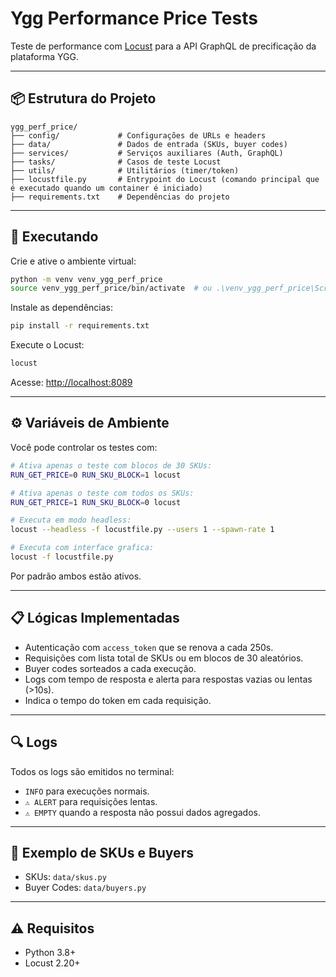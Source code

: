 # Ygg Performance Price Tests

Teste de performance com [Locust](https://locust.io) para a API GraphQL de precificação da plataforma YGG.

---

## :package: Estrutura do Projeto
```
ygg_perf_price/
├── config/             # Configurações de URLs e headers
├── data/               # Dados de entrada (SKUs, buyer codes)
├── services/           # Serviços auxiliares (Auth, GraphQL)
├── tasks/              # Casos de teste Locust
├── utils/              # Utilitários (timer/token)
├── locustfile.py       # Entrypoint do Locust (comando principal que é executado quando um container é iniciado)
├── requirements.txt    # Dependências do projeto
```

---

## :rocket: Executando

Crie e ative o ambiente virtual:
```bash
python -m venv venv_ygg_perf_price
source venv_ygg_perf_price/bin/activate  # ou .\venv_ygg_perf_price\Scripts\activate no Windows
```

Instale as dependências:
```bash
pip install -r requirements.txt
```

Execute o Locust:
```bash
locust
```

Acesse: [http://localhost:8089](http://localhost:8089)

---

## :gear: Variáveis de Ambiente
Você pode controlar os testes com:

```bash
# Ativa apenas o teste com blocos de 30 SKUs:
RUN_GET_PRICE=0 RUN_SKU_BLOCK=1 locust

# Ativa apenas o teste com todos os SKUs:
RUN_GET_PRICE=1 RUN_SKU_BLOCK=0 locust

# Executa em modo headless:
locust --headless -f locustfile.py --users 1 --spawn-rate 1

# Executa com interface grafica:
locust -f locustfile.py
```

Por padrão ambos estão ativos.

---

## :clipboard: Lógicas Implementadas
- Autenticação com `access_token` que se renova a cada 250s.
- Requisições com lista total de SKUs ou em blocos de 30 aleatórios.
- Buyer codes sorteados a cada execução.
- Logs com tempo de resposta e alerta para respostas vazias ou lentas (>10s).
- Indica o tempo do token em cada requisição.

---

## :mag: Logs
Todos os logs são emitidos no terminal:
- `INFO` para execuções normais.
- `⚠️ ALERT` para requisições lentas.
- `⚠️ EMPTY` quando a resposta não possui dados agregados.

---

## :memo: Exemplo de SKUs e Buyers
- SKUs: `data/skus.py`
- Buyer Codes: `data/buyers.py`

---

## :warning: Requisitos
- Python 3.8+
- Locust 2.20+
